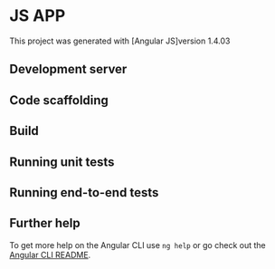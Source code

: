 # JS APP

This project was generated with [Angular JS]version 1.4.03  
## Development server


## Code scaffolding



## Build



## Running unit tests


## Running end-to-end tests


## Further help

To get more help on the Angular CLI use `ng help` or go check out the [Angular CLI README](https://github.com/angular/angular-cli/blob/master/README.md).

